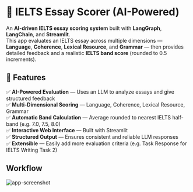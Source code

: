 # 🧠 IELTS Essay Scorer (AI-Powered)

An **AI-driven IELTS essay scoring system** built with **LangGraph**, **LangChain**, and **Streamlit**.  
This app evaluates an IELTS essay across multiple dimensions — **Language**, **Coherence**, **Lexical Resource**, and **Grammar** — then provides detailed feedback and a realistic **IELTS band score** (rounded to 0.5 increments).


## 🚀 Features

✅ **AI-Powered Evaluation** — Uses an LLM to analyze essays and give structured feedback  
✅ **Multi-Dimensional Scoring** — Language, Coherence, Lexical Resource, Grammar  
✅ **Automatic Band Calculation** — Average rounded to nearest IELTS half-band (e.g. 7.0, 7.5, 8.0)  
✅ **Interactive Web Interface** — Built with Streamlit  
✅ **Structured Output** — Ensures consistent and reliable LLM responses  
✅ **Extensible** — Easily add more evaluation criteria (e.g. Task Response for IELTS Writing Task 2)
## Workflow
![app-screenshot]((https://github.com/Indroneel-roy/IELTSGraph/blob/main/workflow/workflow.png))
